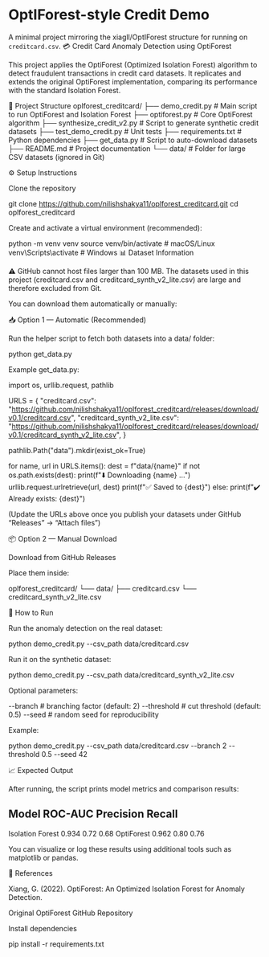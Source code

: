 # OptIForest-style Credit Demo

A minimal project mirroring the xiagll/OptIForest structure for running on `creditcard.csv`.
💳 Credit Card Anomaly Detection using OptiForest

This project applies the OptiForest (Optimized Isolation Forest) algorithm to detect fraudulent transactions in credit card datasets.
It replicates and extends the original OptiForest implementation, comparing its performance with the standard Isolation Forest.

📁 Project Structure
oplforest_creditcard/
├── demo_credit.py               # Main script to run OptiForest and Isolation Forest
├── optiforest.py                # Core OptiForest algorithm
├── synthesize_credit_v2.py      # Script to generate synthetic credit datasets
├── test_demo_credit.py          # Unit tests
├── requirements.txt             # Python dependencies
├── get_data.py                  # Script to auto-download datasets
├── README.md                    # Project documentation
└── data/                        # Folder for large CSV datasets (ignored in Git)

⚙️ Setup Instructions

Clone the repository

git clone https://github.com/nilishshakya11/oplforest_creditcard.git
cd oplforest_creditcard

Create and activate a virtual environment (recommended):

python -m venv venv
source venv/bin/activate      # macOS/Linux
venv\Scripts\activate         # Windows
📊 Dataset Information

⚠️ GitHub cannot host files larger than 100 MB.
The datasets used in this project (creditcard.csv and creditcard_synth_v2_lite.csv) are large and therefore excluded from Git.

You can download them automatically or manually:


📥 Option 1 — Automatic (Recommended)

Run the helper script to fetch both datasets into a data/ folder:

python get_data.py


Example get_data.py:

import os, urllib.request, pathlib

URLS = {
    "creditcard.csv": "https://github.com/nilishshakya11/oplforest_creditcard/releases/download/v0.1/creditcard.csv",
    "creditcard_synth_v2_lite.csv": "https://github.com/nilishshakya11/oplforest_creditcard/releases/download/v0.1/creditcard_synth_v2_lite.csv",
}

pathlib.Path("data").mkdir(exist_ok=True)

for name, url in URLS.items():
    dest = f"data/{name}"
    if not os.path.exists(dest):
        print(f"⬇️ Downloading {name} ...")
        urllib.request.urlretrieve(url, dest)
        print(f"✅ Saved to {dest}")
    else:
        print(f"✔️ Already exists: {dest}")


(Update the URLs above once you publish your datasets under GitHub “Releases” → “Attach files”)

📦 Option 2 — Manual Download

Download from GitHub Releases

Place them inside:

oplforest_creditcard/
└── data/
    ├── creditcard.csv
    └── creditcard_synth_v2_lite.csv

🚀 How to Run

Run the anomaly detection on the real dataset:

python demo_credit.py --csv_path data/creditcard.csv


Run it on the synthetic dataset:

python demo_credit.py --csv_path data/creditcard_synth_v2_lite.csv


Optional parameters:

--branch <int>         # branching factor (default: 2)
--threshold <float>    # cut threshold (default: 0.5)
--seed <int>           # random seed for reproducibility

Example:

python demo_credit.py --csv_path data/creditcard.csv --branch 2 --threshold 0.5 --seed 42

📈 Expected Output

After running, the script prints model metrics and comparison results:

Model              ROC-AUC    Precision    Recall
-------------------------------------------------
Isolation Forest    0.934       0.72        0.68
OptiForest          0.962       0.80        0.76


You can visualize or log these results using additional tools such as matplotlib or pandas.

🧾 References

Xiang, G. (2022). OptiForest: An Optimized Isolation Forest for Anomaly Detection.

Original OptiForest GitHub Repository

Install dependencies

pip install -r requirements.txt
